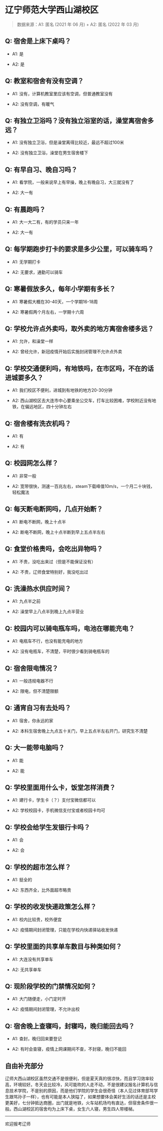 # 辽宁师范大学西山湖校区

> 数据来源：A1: 匿名 (2021 年 06 月) + A2: 匿名 (2022 年 03 月)

## Q: 宿舍是上床下桌吗？

- A1: 是

- A2: 是

## Q: 教室和宿舍有没有空调？

- A1: 没有，计算机教室里应该有空调，但普通教室没有

- A2: 没有空调，有暖气

## Q: 有独立卫浴吗？没有独立浴室的话，澡堂离宿舍多远？

- A1: 没有独立卫浴，但是澡堂离得比较近，最远不超过100米

- A2: 没有独立卫浴，澡堂在男生宿舍楼下

## Q: 有早自习、晚自习吗？

- A1: 看学院，一般来说早上有早操，晚上有晚自习，大三就没有了

- A2: 大一有

## Q: 有晨跑吗？

- A1: 大一大二有，有的学员只来一年

- A2: 大一有

## Q: 每学期跑步打卡的要求是多少公里，可以骑车吗？

- A1: 无学期打卡

- A2: 无要求，通勤可以骑车

## Q: 寒暑假放多久，每年小学期有多长？

- A1: 寒暑假大概在30-40天，一个学期16-18周

- A2: 寒暑假两个月左右，一学期十六周

## Q: 学校允许点外卖吗，取外卖的地方离宿舍楼多远？

- A1: 允许，和澡堂一样

- A2: 曾经允许，新冠疫情开始后实施封闭管理不允许点外卖

## Q: 学校交通便利吗，有地铁吗，在市区吗，不在的话进城要多久？

- A1: 我们校区不便利，进城到有地铁的地方20-30分钟

- A2: 西山湖校区去大连市中心要乘坐公交车，打车比较困难，学校附近没有地铁，在偏远地区，四十分钟左右

## Q: 宿舍楼有洗衣机吗？

- A1: 有

- A2: 有

## Q: 校园网怎么样？

- A1: 非常一般

- A2: 宽带很快，测速一百兆左右，steam下载峰值10m/s，一个月二十块钱，轻松魔法

## Q: 每天断电断网吗，几点开始断？

- A1: 断电不断网，晚上十点半

- A2: 断电不断网，晚上十点半断到早上五点半左右

## Q: 食堂价格贵吗，会吃出异物吗？

- A1: 不贵，没吃出来过（但是不能保证没有）

- A2: 不贵，辽师食堂特别好，我没吃出过

## Q: 洗澡热水供应时间？

- A1: 九点半之前

- A2: 澡堂早上八点半到晚上九点半营业

## Q: 校园内可以骑电瓶车吗，电池在哪能充电？

- A1: 电瓶车不行，也没有能充电的地方

- A2: 没有电瓶车，不清楚，平时很少看到骑电瓶车的

## Q: 宿舍限电情况？

- A1: 一般违规电器不行

- A2: 限电，但不清楚限额

## Q: 通宵自习有去处吗？

- A1: 宿舍，你永远的家

- A2: 本科生宿舍晚上九点五十关门，早上五点半左右开门，研究生不清楚

## Q: 大一能带电脑吗？

- A1: 能

- A2: 能

## Q: 学校里面用什么卡，饭堂怎样消费？

- A1: 建行卡，学生卡（？）支付宝微信都可以

- A2: 学校校园卡，手机微信支付宝或者校园卡均可

## Q: 学校会给学生发银行卡吗？

- A1: 会

- A2: 会

## Q: 学校的超市怎么样？

- A1: 挺全的

- A2: 东西齐全，比外面超市略贵

## Q: 学校的收发快递政策怎么样？

- A1: 校内比较贵，校外便宜

- A2: 疫情期间封闭管理，只能在学校内快递驿站收发快递

## Q: 学校里面的共享单车数目与种类如何？

- A1: 大连没有共享单车

- A2: 无共享单车

## Q: 现阶段学校的门禁情况如何？

- A1: 大门随便走，小门定时开

- A2: 疫情期间封闭管理，不允许出校

## Q: 宿舍晚上查寝吗，封寝吗，晚归能回去吗？

- A1: 查封，晚归回来要登记

- A2: 有时会查寝，疫情上网课期间不查，不封寝，晚归不能回

## 自由补充部分

辽师大西山湖校区虽然交通不是很便利，但是夏天真的很凉快，而且学习效率较高，环境较好。冬天会比较冷，风可能吹的人走不动，不是很建议报名计算机与信息技术学院，不是别的原因，而是他们学院的学生会很奇怪（本人见过体育部骂学生跟骂孙子一样），也有可能是本人狭隘了，如果想要体会美好生活的话还是主校更美好，七分钟抵达商圈，出门就是地铁，火车站机场均有直达，但宿舍条件很一般。西山湖校区的宿舍均为上床下桌，女生六人寝，男生四人带楼梯。

***

欢迎报考辽师